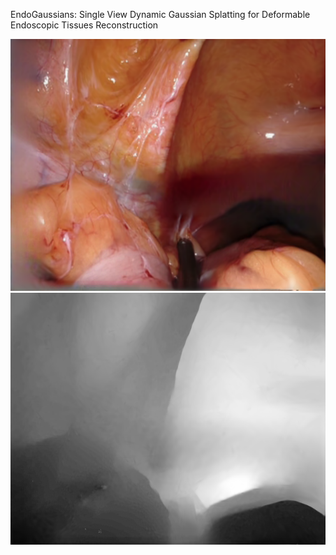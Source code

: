 

EndoGaussians: Single View Dynamic Gaussian Splatting for Deformable Endoscopic Tissues Reconstruction



![Reconstructed Image](figures/im0.png)
![Reconstructed Depth](figures/depth0.png)

